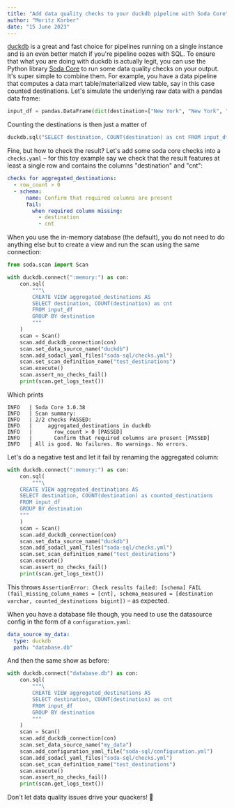 ```yaml
---
title: "Add data quality checks to your duckdb pipeline with Soda Core"
author: "Moritz Körber"
date: "15 June 2023"
---
```


[duckdb](https://motherduck.com/blog/six-reasons-duckdb-slaps/) is a great and fast choice for pipelines running on a single instance and is an even better match if you're pipeline oozes with SQL. To ensure that what you are doing with duckdb is actually legit, you can use the Python library [Soda Core](https://github.com/sodadata/soda-core) to run some data quality checks on your output. It's super simple to combine them. For example, you have a data pipeline that computes a data mart table/materialized view table, say in this case counted destinations. Let's simulate the underlying raw data with a pandas data frame:

```python
input_df = pandas.DataFrame(dict(destination=["New York", "New York", "Chicago"]))
```

Counting the destinations is then just a matter of

```python
duckdb.sql("SELECT destination, COUNT(destination) as cnt FROM input_df GROUP BY destination")
```

Fine, but how to check the result? Let's add some soda core checks into a `checks.yaml` – for this toy example say we check that the result features at least a single row and contains the columns "destination" and "cnt":

```yaml
checks for aggregated_destinations:
  - row_count > 0
  - schema:
      name: Confirm that required columns are present
      fail:
        when required column missing:
          - destination
          - cnt
```

When you use the in-memory database (the default), you do not need to do anything else but to create a view and run the scan using the same connection:

```python
from soda.scan import Scan

with duckdb.connect(":memory:") as con:
    con.sql(
        """\
        CREATE VIEW aggregated_destinations AS
        SELECT destination, COUNT(destination) as cnt
        FROM input_df
        GROUP BY destination
        """
    )
    scan = Scan()
    scan.add_duckdb_connection(con)
    scan.set_data_source_name("duckdb")
    scan.add_sodacl_yaml_files("soda-sql/checks.yml")
    scan.set_scan_definition_name("test_destinations")
    scan.execute()
    scan.assert_no_checks_fail()
    print(scan.get_logs_text())
```

Which prints

```
INFO   | Soda Core 3.0.38
INFO   | Scan summary:
INFO   | 2/2 checks PASSED:
INFO   |     aggregated_destinations in duckdb
INFO   |       row_count > 0 [PASSED]
INFO   |       Confirm that required columns are present [PASSED]
INFO   | All is good. No failures. No warnings. No errors.
```

Let's do a negative test and let it fail by renaming the aggregated column:

```python
with duckdb.connect(":memory:") as con:
    con.sql(
        """\
    CREATE VIEW aggregated_destinations AS
    SELECT destination, COUNT(destination) as counted_destinations
    FROM input_df
    GROUP BY destination
    """
    )
    scan = Scan()
    scan.add_duckdb_connection(con)
    scan.set_data_source_name("duckdb")
    scan.add_sodacl_yaml_files("soda-sql/checks.yml")
    scan.set_scan_definition_name("test_destinations")
    scan.execute()
    scan.assert_no_checks_fail()
    print(scan.get_logs_text())
```

This throws `AssertionError: Check results failed: [schema] FAIL (fail_missing_column_names = [cnt], schema_measured = [destination varchar, counted_destinations bigint])` – as expected.

When you have a database file though, you need to use the datasource config in the form of a `configuration.yaml`:

```yaml
data_source my_data:
  type: duckdb
  path: "database.db"
```

And then the same show as before:

```python
with duckdb.connect("database.db") as con:
    con.sql(
        """\
        CREATE VIEW aggregated_destinations AS
        SELECT destination, COUNT(destination) as cnt
        FROM input_df
        GROUP BY destination
        """
    )
    scan = Scan()
    scan.add_duckdb_connection(con)
    scan.set_data_source_name("my_data")
    scan.add_configuration_yaml_file("soda-sql/configuration.yml")
    scan.add_sodacl_yaml_files("soda-sql/checks.yml")
    scan.set_scan_definition_name("test_destinations")
    scan.execute()
    scan.assert_no_checks_fail()
    print(scan.get_logs_text())
```

Don't let data quality issues drive your quackers! 🦆
